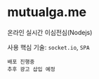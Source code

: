 # mutualga.me
온라인 실시간 이심전심(Nodejs)

사용 핵심 기술: ```socket.io```, ```SPA```
```
배포 진행중
추후 광고 삽입 예정
```
